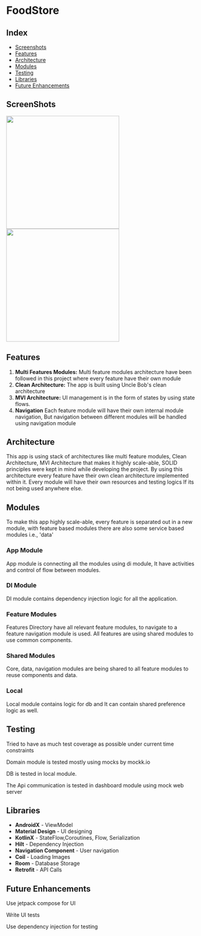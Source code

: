 # FoodStore

## Index

- [Screenshots](#screenshots)
- [Features](#features)
- [Architecture](#architecture)
- [Modules](#modules)
- [Testing](#testing)
- [Libraries](#libraries)
- [Future Enhancements](#future-enhancements)


## ScreenShots
<img src="screenshots/product_list.png" width=300> <img src="screenshots/product_details.png" width=300>


## Features

1. **Multi Features Modules:** Multi feature modules architecture have been followed in this project where every feature have their own module
2. **Clean Architecture:** The app is built using Uncle Bob's clean architecture
3. **MVI Architecture:** UI management is in the form of states by using state flows.
4. **Navigation** Each feature module will have their own internal module navigation, But navigation
   between different modules will be handled using navigation module

## Architecture

This app is using stack of architectures like multi feature modules, Clean Architecture, MVI
Architecture that makes it highly scale-able, SOLID principles were kept in mind while developing the
project. By using this architecture every feature have their own clean architecture implemented
within it. Every module will have their own resources and testing logics If its not being used
anywhere else.

## Modules

To make this app highly scale-able, every feature is separated out in a new module, with feature
based modules there are also some service based modules i.e., 'data'

### App Module

App module is connecting all the modules using di module, It have activities and control of flow
between modules.

### DI Module

DI module contains dependency injection logic for all the application.

### Feature Modules

Features Directory have all relevant feature modules, to navigate to a feature navigation module is
used. All features are using shared modules to use common components.

### Shared Modules

Core, data, navigation modules are being shared to all feature modules to reuse components and data.

### Local

Local module contains logic for db and It can contain shared preference logic as well.

## Testing

Tried to have as much test coverage as possible under current time constraints

Domain module is tested mostly using mocks by mockk.io 

DB is tested in local module. 

The Api communication is tested in dashboard module using mock web server

## Libraries

- **AndroidX** - ViewModel
- **Material Design** - UI designing
- **KotlinX** - StateFlow,Coroutines, Flow, Serialization
- **Hilt** - Dependency Injection
- **Navigation Component** - User navigation
- **Coil** - Loading Images
- **Room** - Database Storage
- **Retrofit** - API Calls

## Future Enhancements

Use jetpack compose for UI

Write UI tests 

Use dependency injection for testing
